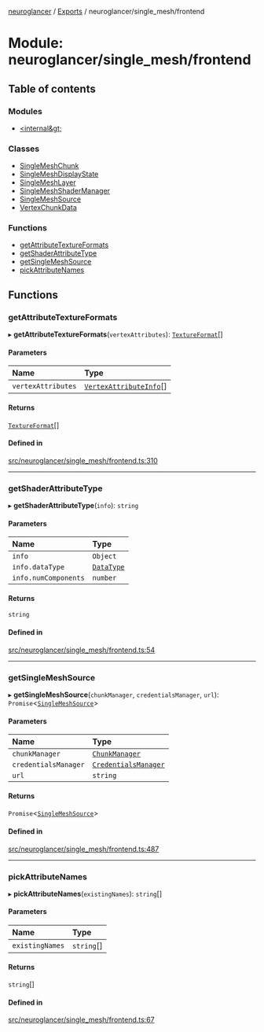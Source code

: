[neuroglancer](../README.md) / [Exports](../modules.md) / neuroglancer/single\_mesh/frontend

# Module: neuroglancer/single\_mesh/frontend

## Table of contents

### Modules

- [&lt;internal\&gt;](neuroglancer_single_mesh_frontend._internal_.md)

### Classes

- [SingleMeshChunk](../classes/neuroglancer_single_mesh_frontend.SingleMeshChunk.md)
- [SingleMeshDisplayState](../classes/neuroglancer_single_mesh_frontend.SingleMeshDisplayState.md)
- [SingleMeshLayer](../classes/neuroglancer_single_mesh_frontend.SingleMeshLayer.md)
- [SingleMeshShaderManager](../classes/neuroglancer_single_mesh_frontend.SingleMeshShaderManager.md)
- [SingleMeshSource](../classes/neuroglancer_single_mesh_frontend.SingleMeshSource.md)
- [VertexChunkData](../classes/neuroglancer_single_mesh_frontend.VertexChunkData.md)

### Functions

- [getAttributeTextureFormats](neuroglancer_single_mesh_frontend.md#getattributetextureformats)
- [getShaderAttributeType](neuroglancer_single_mesh_frontend.md#getshaderattributetype)
- [getSingleMeshSource](neuroglancer_single_mesh_frontend.md#getsinglemeshsource)
- [pickAttributeNames](neuroglancer_single_mesh_frontend.md#pickattributenames)

## Functions

### getAttributeTextureFormats

▸ **getAttributeTextureFormats**(`vertexAttributes`): [`TextureFormat`](../classes/neuroglancer_webgl_texture_access.TextureFormat.md)[]

#### Parameters

| Name | Type |
| :------ | :------ |
| `vertexAttributes` | [`VertexAttributeInfo`](../interfaces/neuroglancer_single_mesh_base.VertexAttributeInfo.md)[] |

#### Returns

[`TextureFormat`](../classes/neuroglancer_webgl_texture_access.TextureFormat.md)[]

#### Defined in

[src/neuroglancer/single_mesh/frontend.ts:310](https://github.com/ActiveBrainAtlas2/neuroglancer/blob/034b457d/src/neuroglancer/single_mesh/frontend.ts#L310)

___

### getShaderAttributeType

▸ **getShaderAttributeType**(`info`): `string`

#### Parameters

| Name | Type |
| :------ | :------ |
| `info` | `Object` |
| `info.dataType` | [`DataType`](../enums/neuroglancer_util_data_type.DataType.md) |
| `info.numComponents` | `number` |

#### Returns

`string`

#### Defined in

[src/neuroglancer/single_mesh/frontend.ts:54](https://github.com/ActiveBrainAtlas2/neuroglancer/blob/034b457d/src/neuroglancer/single_mesh/frontend.ts#L54)

___

### getSingleMeshSource

▸ **getSingleMeshSource**(`chunkManager`, `credentialsManager`, `url`): `Promise`<[`SingleMeshSource`](../classes/neuroglancer_single_mesh_frontend.SingleMeshSource.md)\>

#### Parameters

| Name | Type |
| :------ | :------ |
| `chunkManager` | [`ChunkManager`](../classes/neuroglancer_chunk_manager_frontend.ChunkManager.md) |
| `credentialsManager` | [`CredentialsManager`](../interfaces/neuroglancer_credentials_provider.CredentialsManager.md) |
| `url` | `string` |

#### Returns

`Promise`<[`SingleMeshSource`](../classes/neuroglancer_single_mesh_frontend.SingleMeshSource.md)\>

#### Defined in

[src/neuroglancer/single_mesh/frontend.ts:487](https://github.com/ActiveBrainAtlas2/neuroglancer/blob/034b457d/src/neuroglancer/single_mesh/frontend.ts#L487)

___

### pickAttributeNames

▸ **pickAttributeNames**(`existingNames`): `string`[]

#### Parameters

| Name | Type |
| :------ | :------ |
| `existingNames` | `string`[] |

#### Returns

`string`[]

#### Defined in

[src/neuroglancer/single_mesh/frontend.ts:67](https://github.com/ActiveBrainAtlas2/neuroglancer/blob/034b457d/src/neuroglancer/single_mesh/frontend.ts#L67)
